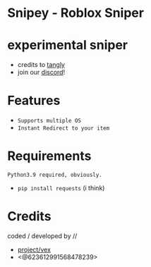 # Snipey - Roblox Sniper
experimental sniper
======================
- credits to [tangly](https://github.com/Luckytrang2010)
- join our [discord](https://discord.gg/YHynjFuH6v)!

# Features
- `Supports multiple OS`
- `Instant Redirect to your item`

# Requirements
```
Python3.9 required, obviously.
```
- `pip install requests` (i think)

# Credits
coded / developed by //
- [project/vex](https://discord.gg/YHynjFuH6v)
- <@623612991568478239>

